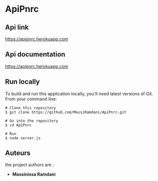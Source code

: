 # ApiPnrc
## Api link
https://apipnrc.herokuapp.com

## Api documentation
https://apipnrc.herokuapp.com

## Run locally

To build and run this application locally, you'll need latest versions of Git. From your command line:

```
# Clone this repository
$ git clone https://github.com/MassiRamdani/ApiPnrc.git

# Go into the repository
$ cd ApiPnrc

# Run
$ node server.js

```
## Auteurs
the project authors are :
* **Massinissa Ramdani**
